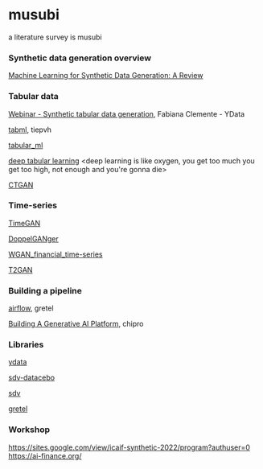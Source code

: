 # musubi
a literature survey is musubi


### Synthetic data generation overview
[Machine Learning for Synthetic Data Generation: A Review](https://arxiv.org/html/2302.04062v8)


### Tabular data
[Webinar - Synthetic tabular data generation](https://www.youtube.com/watch?v=IzMfWkWNtmA), Fabiana Clemente - YData

[tabml](https://machinelearningcoban.com/tabml_book/ch_intro/properties.html), tiepvh

[tabular_ml](https://github.com/xaviernogueira/Tabular_ML)

[deep tabular learning](https://paperswithcode.com/methods/category/deep-tabular-learning) <deep learning is like oxygen, you get too much you get too high, not enough and you're gonna die>

[CTGAN](https://colab.research.google.com/drive/1iVePIJFXC0-EwywbjVUdvWTeiHDXBzzu#scrollTo=Ra2m_uLvui5c)



### Time-series
[TimeGAN](https://github.com/stefan-jansen/machine-learning-for-trading/tree/main/21_gans_for_synthetic_time_series)

[DoppelGANger](https://github.com/fjxmlzn/DoppelGANger)

[WGAN_financial_time-series](https://github.com/CasperHogenboom/WGAN_financial_time-series)

[T2GAN](https://lup.lub.lu.se/luur/download?func=downloadFile&recordOId=9136467&fileOId=9136469)


### Building a pipeline
[airflow](https://www.youtube.com/watch?v=02EOcmhOIOY), gretel

[Building A Generative AI Platform](https://huyenchip.com/2024/07/25/genai-platform.html), chipro


### Libraries
[ydata](https://docs.synthetic.ydata.ai/1.3/synthetic_data/time_series/doppelganger_example/)

[sdv-datacebo](https://docs.sdv.dev/sdv/single-table-data/modeling)

[sdv](https://dai.lids.mit.edu/wp-content/uploads/2018/03/SDV.pdf)

[gretel](https://github.com/gretelai/gretel-synthetics)


### Workshop
https://sites.google.com/view/icaif-synthetic-2022/program?authuser=0
https://ai-finance.org/
